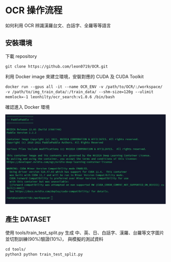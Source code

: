 # OCR 操作流程

如何利用 OCR 辨識漢羅台文、白話字、全羅等等語言

## 安裝環境

下載 repository

```
git clone https://github.com/leon0719/OCR.git
```

利用 Docker image 來建立環境，安裝對應的 CUDA 及 CUDA Toolkit

```
docker run --gpus all -it --name OCR_ENV -v /path/to/OCR/:/workspace/ -v /path/to/img_train_data/:/train_data/ --shm-size=120g --ulimit memlock=-1 leonhilty/ocr_search:v1.0.6 /bin/bash
```

確認進入 Docker 環境

![image](/images/Docker_env.jpg "Docker環境")

## 產生 DATASET

使用 tools/train_test_split.py 生成 中、英、日、白話字、漢羅、台羅等文字圖片並切割訓練(90%)驗證(10%)，
與模擬的測試資料

```
cd tools/
python3 python train_test_split.py
```
